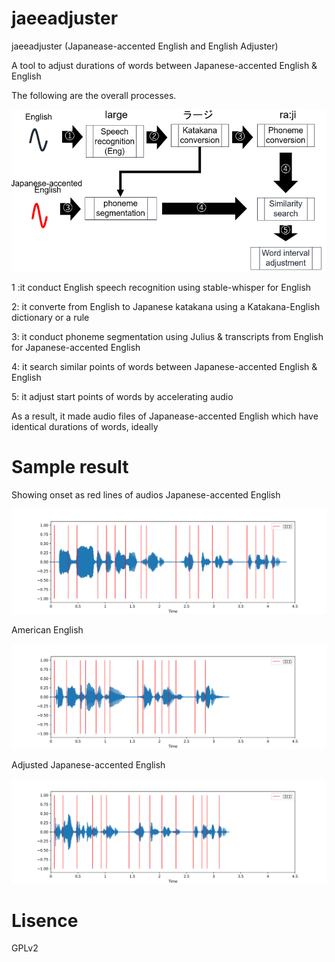 # jaeeadjuster
jaeeadjuster (Japanease-accented English and English Adjuster)


A tool to adjust durations of words between Japanese-accented English & English

The following are the overall processes.

![outline_jaeeadjuster](images/outline_jaeeadjuster.png)

1 :it conduct English speech recognition using stable-whisper for English

2: it converte from English to Japanese katakana using a Katakana-English dictionary or a rule

3: it conduct phoneme segmentation using Julius & transcripts from English for Japanese-accented English 

4: it search similar points of words between Japanese-accented English & English

5: it adjust start points of words by accelerating audio

As a result, it made audio files of Japanease-accented English which have identical durations of words, ideally  

# Sample result
Showing onset as red lines of audios
Japanese-accented English

![2023_09_28_japanese_arctic](images/2023_09_28_japanese_arctic.png)

American English

![2023_09_28_matthew](images/2023_09_28_matthew.png)

Adjusted Japanese-accented English

![2023_09_28_takumi_adjusted](images/2023_09_28_takumi_adjusted.png)

# Lisence
GPLv2
